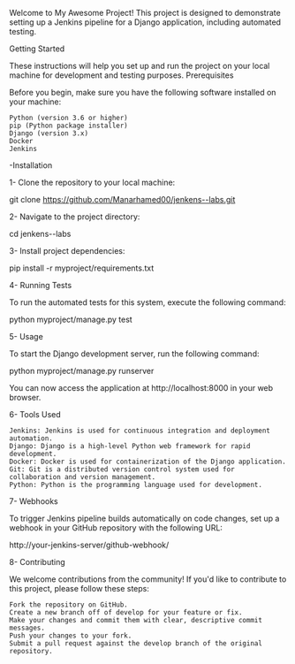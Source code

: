 Welcome to My Awesome Project! This project is designed to demonstrate setting up a Jenkins pipeline for a Django application, including automated testing.

Getting Started

These instructions will help you set up and run the project on your local machine for development and testing purposes.
Prerequisites

Before you begin, make sure you have the following software installed on your machine:

    Python (version 3.6 or higher)
    pip (Python package installer)
    Django (version 3.x)
    Docker
    Jenkins


-Installation

 1- Clone the repository to your local machine:

  git clone https://github.com/Manarhamed00/jenkens--labs.git

 2- Navigate to the project directory:

  cd jenkens--labs

 3- Install project dependencies:

  pip install -r myproject/requirements.txt


 4- Running Tests

 To run the automated tests for this system, execute the following command:

 python myproject/manage.py test

5- Usage

To start the Django development server, run the following command:

python myproject/manage.py runserver

You can now access the application at http://localhost:8000 in your web browser.


6- Tools Used

    Jenkins: Jenkins is used for continuous integration and deployment automation.
    Django: Django is a high-level Python web framework for rapid development.
    Docker: Docker is used for containerization of the Django application.
    Git: Git is a distributed version control system used for collaboration and version management.
    Python: Python is the programming language used for development.


7- Webhooks

To trigger Jenkins pipeline builds automatically on code changes, set up a webhook in your GitHub repository with the following URL:

http://your-jenkins-server/github-webhook/


8- Contributing

We welcome contributions from the community! If you'd like to contribute to this project, please follow these steps:

    Fork the repository on GitHub.
    Create a new branch off of develop for your feature or fix.
    Make your changes and commit them with clear, descriptive commit messages.
    Push your changes to your fork.
    Submit a pull request against the develop branch of the original repository.




    
